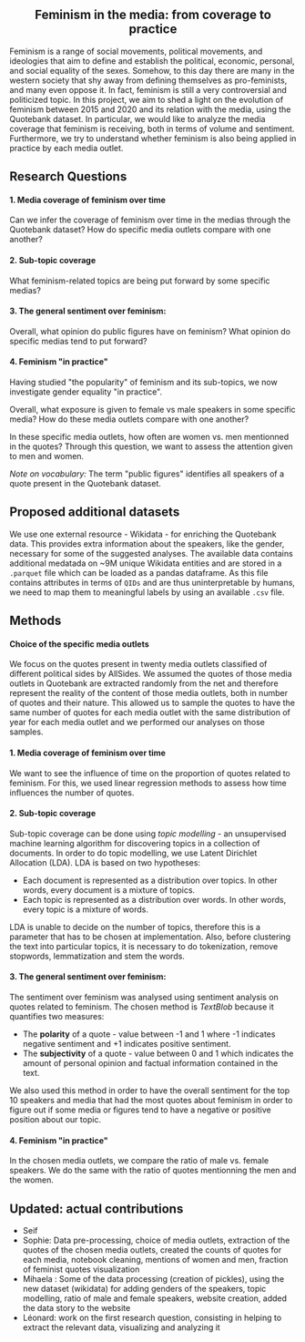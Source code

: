  <h2><center>Feminism in the media: from coverage to practice</center></h2>

 Feminism is a range of social movements, political movements, and ideologies that aim to define and establish the political, economic, personal, and social equality of the sexes. Somehow, to this day there are many in the western society that shy away from defining themselves as pro-feminists, and many even oppose it. In fact, feminism is still a very controversial and politicized topic.
 In this project, we aim to shed a light on the evolution of feminism between 2015 and 2020 and its relation with the media, using the Quotebank dataset. In particular, we would like to analyze the media coverage that feminism is receiving, both in terms of volume and sentiment. Furthermore, we try to understand whether feminism is also being applied in practice by each media outlet.

## Research Questions

#### 1. Media coverage of feminism over time
Can we infer the coverage of feminism over time in the medias through the Quotebank dataset? How do specific media outlets compare with one another?

#### 2. Sub-topic coverage
What feminism-related topics are being put forward by some specific medias?

#### 3. The general sentiment over feminism:
Overall, what opinion do public figures have on feminism? What opinion do specific medias tend to put forward?

#### 4. Feminism "in practice"
Having studied "the popularity" of feminism and its sub-topics, we now investigate gender equality "in practice".

Overall, what exposure is given to female vs male speakers in some specific media? How do these media outlets compare with one another?

In these specific media outlets, how often are women vs. men mentionned in the quotes? Through this question, we want to assess the attention given to men and women.

*Note on vocabulary:*
The term "public figures" identifies all speakers of a quote present in the Quotebank dataset.

## Proposed additional datasets
We use one external resource - Wikidata - for enriching the Quotebank data. This provides extra information about the speakers, like the gender, necessary for some of the suggested analyses. The available data contains additional medatada on ~9M unique Wikidata entities and are stored in a ``.parquet`` file which can be loaded as a pandas dataframe. As this file contains attributes in terms of ``QIDs`` and are thus uninterpretable by humans, we need to map them to meaningful labels by using an available ``.csv`` file.


## Methods
#### Choice of the specific media outlets
We focus on the quotes present in twenty media outlets classified of different political sides by AllSides. We assumed the quotes of those media outlets in Quotebank are extracted randomly from the net and therefore represent the reality of the content of those media outlets, both in number of quotes and their nature. This allowed us to sample the quotes to have the same number of quotes for each media outlet with the same distribution of year for each media outlet and we performed our analyses on those samples.

#### 1. Media coverage of feminism over time
We want to see the influence of time on the proportion of quotes related to feminism. For this, we used linear regression methods to assess how time influences the number of quotes.

#### 2. Sub-topic coverage
Sub-topic coverage can be done using *topic modelling* - an unsupervised machine learning algorithm for discovering topics in a collection of documents. In order to do topic modelling, we use Latent Dirichlet Allocation (LDA). LDA is based on two hypotheses:
- Each document is represented as a distribution over topics. In other words, every document is a mixture of topics.
- Each topic is represented as a distribution over words. In other words, every topic is a mixture of words.

LDA is unable to decide on the number of topics, therefore this is a parameter that has to be chosen at implementation. Also, before clustering the text into particular topics, it is necessary to do tokenization, remove stopwords, lemmatization and stem the words.

#### 3. The general sentiment over feminism:
The sentiment over feminism was analysed using sentiment analysis on quotes related to feminism. The chosen method is *TextBlob* because it quantifies two measures:
- The **polarity** of a quote - value between -1 and 1 where -1 indicates negative sentiment and +1 indicates positive sentiment.
- The **subjectivity** of a quote - value between 0 and 1 which indicates the amount of personal opinion and factual information contained in the text.

We also used this method in order to have the overall sentiment for the top 10 speakers and media that had the most quotes about feminism in order to figure out if some media or figures tend to have a negative or positive position about our topic.


#### 4. Feminism "in practice"
In the chosen media outlets, we compare the ratio of male vs. female speakers. We do the same with the ratio of quotes mentionning the men and the women.


## Updated: actual contributions
- Seif
- Sophie: Data pre-processing, choice of media outlets, extraction of the quotes of the chosen media outlets, created the counts of quotes for each media, notebook cleaning, mentions of women and men, fraction of feminist quotes visualization
- Mihaela : Some of the data processing (creation of pickles), using the new dataset (wikidata) for adding genders of the speakers, topic modelling, ratio of male and female speakers, website creation, added the data story to the website
- Léonard: work on the first research question, consisting in helping to extract the relevant data, visualizing and analyzing it
